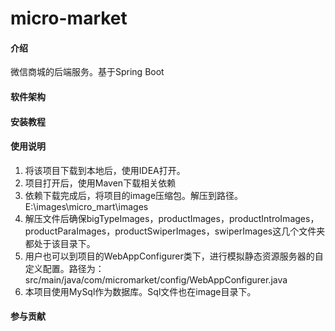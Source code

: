 # micro-market

#### 介绍
微信商城的后端服务。基于Spring Boot

#### 软件架构

#### 安装教程

#### 使用说明

1.  将该项目下载到本地后，使用IDEA打开。
2.  项目打开后，使用Maven下载相关依赖
3.  依赖下载完成后，将项目的image压缩包。解压到路径。 E:\images\micro_mart\images
4.  解压文件后确保bigTypeImages，productImages，productIntroImages，productParaImages，productSwiperImages，swiperImages这几个文件夹都处于该目录下。
5.  用户也可以到项目的WebAppConfigurer类下，进行模拟静态资源服务器的自定义配置。路径为：src/main/java/com/micromarket/config/WebAppConfigurer.java
6.  本项目使用MySql作为数据库。Sql文件也在image目录下。

#### 参与贡献

